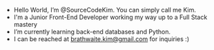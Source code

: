- Hello World, I’m @SourceCodeKim. You can simply call me Kim.
- I'm a Junior Front-End Developer working my way up to a Full Stack mastery
- I’m currently learning back-end databases and Python.
- I can be reached at brathwaite.kim@gmail.com for inquiries :)

<!---
SourceCodeKim/SourceCodeKim is a ✨ special ✨ repository because its `README.md` (this file) appears on your GitHub profile.
You can click the Preview link to take a look at your changes.
--->
